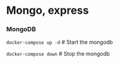 # Mongo, express

### MongoDB

`docker-compose up -d` # Start the mongodb

`docker-compose down` # Stop the mongodb
